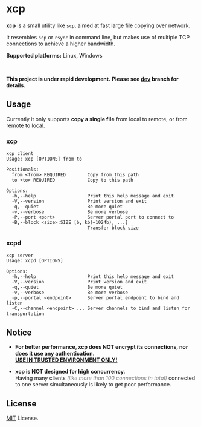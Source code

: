 # xcp

**xcp** is a small utility like `scp`, aimed at fast large file copying over network.

It resembles `scp` or `rsync` in command line, but makes use of multiple TCP connections to achieve a higher bandwidth.

**Supported platforms:** Linux, Windows

<br>

**This project is under rapid development.**
**Please see [dev](https://github.com/WenbinHou/xcp/tree/dev) branch for details.**

## Usage

Currently it only supports **copy a single file** from local to remote, or from remote to local.

### xcp
````
xcp client
Usage: xcp [OPTIONS] from to

Positionals:
  from <from> REQUIRED        Copy from this path
  to <to> REQUIRED            Copy to this path

Options:
  -h,--help                   Print this help message and exit
  -V,--version                Print version and exit
  -q,--quiet                  Be more quiet
  -v,--verbose                Be more verbose
  -P,--port <port>            Server portal port to connect to
  -B,--block <size>:SIZE [b, kb(=1024b), ...]
                              Transfer block size
````

### xcpd
````
xcp server
Usage: xcpd [OPTIONS]

Options:
  -h,--help                   Print this help message and exit
  -V,--version                Print version and exit
  -q,--quiet                  Be more quiet
  -v,--verbose                Be more verbose
  -p,--portal <endpoint>      Server portal endpoint to bind and listen
  -C,--channel <endpoint> ... Server channels to bind and listen for transportation
````

## Notice

- **For better performance, xcp does NOT encrypt its connections, nor does it use any authentication.<br>
  <u>USE IN TRUSTED ENVIRONMENT ONLY!</u>**

- **xcp is NOT designed for high concurrency.**<br>
  Having many clients <span style="color:gray">*(like more than 100 connections in total)*</span> connected to one server simultaneously is likely to get poor performance.

## License

[MIT](./LICENSE) License.
